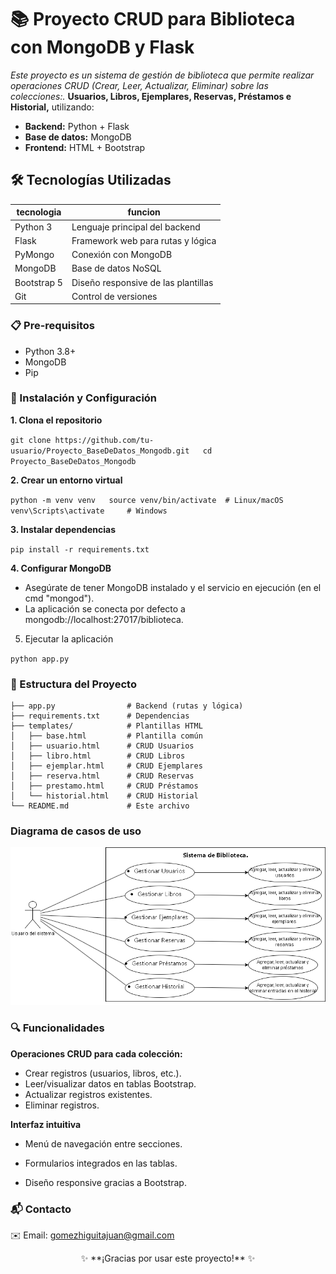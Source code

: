 # 📚 Proyecto CRUD para Biblioteca con MongoDB y Flask

_Este proyecto es un sistema de gestión de biblioteca que permite realizar operaciones CRUD (Crear, Leer, Actualizar, Eliminar) sobre las colecciones:._
**Usuarios, Libros, Ejemplares, Reservas, Préstamos e Historial,** utilizando:

- **Backend:** Python + Flask
- **Base de datos:** MongoDB
- **Frontend:** HTML + Bootstrap

## 🛠️ Tecnologías Utilizadas

| **tecnologia**  |**funcion**   |
| ------------ | ------------ |
| Python 3  |Lenguaje principal del backend   |
| Flask  | Framework web para rutas y lógica  |
| PyMongo  | Conexión con MongoDB  |
| MongoDB  |  Base de datos NoSQL |
| Bootstrap 5  | Diseño responsive de las plantillas  |
|Git  |Control de versiones   |


### 📋 Pre-requisitos
- Python 3.8+
- MongoDB
- Pip

### 🚀 Instalación y Configuración
**1. Clona el repositorio**

   ``git clone https://github.com/tu-usuario/Proyecto_BaseDeDatos_Mongodb.git  
cd Proyecto_BaseDeDatos_Mongodb  ``

**2. Crear un entorno virtual**

``python -m venv venv  
source venv/bin/activate  # Linux/macOS  
venv\Scripts\activate     # Windows  ``

**3. Instalar dependencias**

``pip install -r requirements.txt  ``

**4. Configurar MongoDB**

- Asegúrate de tener MongoDB instalado y el servicio en ejecución (en el cmd "mongod").
- La aplicación se conecta por defecto a mongodb://localhost:27017/biblioteca.

5. Ejecutar la aplicación

``python app.py  ``

### 📂 Estructura del Proyecto

```Proyecto_BaseDeDatos_Mongodb/  
├── app.py                # Backend (rutas y lógica)  
├── requirements.txt      # Dependencias  
├── templates/            # Plantillas HTML  
│   ├── base.html         # Plantilla común  
│   ├── usuario.html      # CRUD Usuarios  
│   ├── libro.html        # CRUD Libros  
│   ├── ejemplar.html     # CRUD Ejemplares  
│   ├── reserva.html      # CRUD Reservas  
│   ├── prestamo.html     # CRUD Préstamos  
│   └── historial.html    # CRUD Historial  
└── README.md             # Este archivo
```
### Diagrama de casos de uso
![diagrama](Diagrama_mejorado_crud.png)

### 🔍 Funcionalidades

**Operaciones CRUD para cada colección:**

- Crear registros (usuarios, libros, etc.).
- Leer/visualizar datos en tablas Bootstrap.
- Actualizar registros existentes.
- Eliminar registros.

**Interfaz intuitiva**

- Menú de navegación entre secciones.

- Formularios integrados en las tablas.

- Diseño responsive gracias a Bootstrap.

### 📬 Contacto
✉️ Email: gomezhiguitajuan@gmail.com

<p align="center"> ✨ **¡Gracias por usar este proyecto!** ✨ </p>
